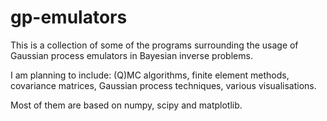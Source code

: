 # gp-emulators

This is a collection of some of the programs surrounding the usage of Gaussian process emulators in Bayesian inverse problems. 

I am planning to include: (Q)MC algorithms, finite element methods, covariance matrices, Gaussian process techniques, various visualisations.

Most of them are based on numpy, scipy and matplotlib.